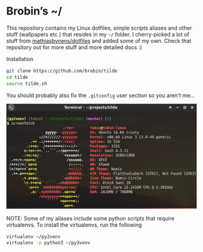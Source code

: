 # Brobin’s ~/

This repository contains my Linux dotfiles, simple scripts aliases and other stuff (wallpapers etc.) that resides in my `~/` folder. I cherry-picked a lot of stuff from [mathiasbynens/dotfiles](https://github.com/mathiasbynens/dotfiles) and added some of my own. Check that repository out for more stuff and more detailed docs :)

Installation

```bash
git clone https://github.com/brobin/tilde
cd tilde
source tilde.sh
```

You should probably also fix the `.gitconfig` user section so you aren't me...

![](Pictures/terminal.png)

NOTE: Some of my aliases include some python scripts that require virtualenvs. To install the virtualenvs, run the following

```bash
virtualenv ~/py2venv
virtualenv -p python3 ~/py3venv
```

